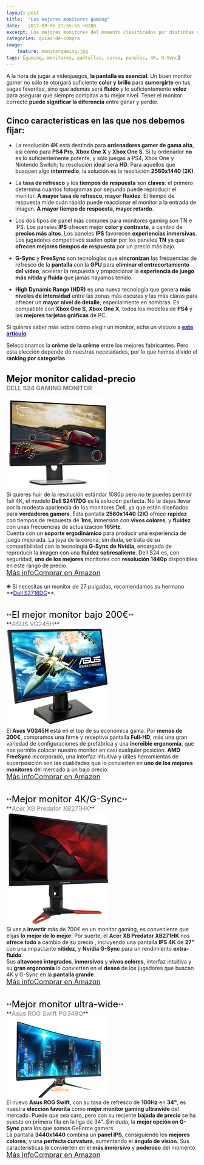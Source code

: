 ```yaml
---
layout: post
title:  "Los mejores monitores gaming"
date:   2017-09-06 21:55:55 +0200
excerpt: Los mejores monitores del momento clasificados por distintas necesidades gamer&#58; resolución, alta tasa de refresco, colores vibrantes, y las tecnologías más modernas.
categories: guias-de-compra
image:
    feature: monitorgaming.jpg
tags: [gaming, monitores, pantallas, curva, paneles, 4K, G-Sync]
---
```

<!--more-->
<!-- more -->
A la hora de jugar a videojuegos, **la pantalla es esencial**. Un buen monitor gamer no sólo te otorgará suficiente **color y brillo** para **sumergirte** en tus sagas favoritas, sino que además será **fluido** y lo suficientemente **veloz** para asegurar que siempre compitas a tu mejor nivel. Tener el monitor correcto **puede significar la diferencia** entre ganar y perder. 

## Cinco características en las que nos debemos fijar:

- La resolución **4K** está destinda para **ordenadores gamer de gama alta**, así como para **PS4 Pro**, **Xbox One X** y **Xbox One S**. Si tu ordenador **no** es lo suficientemente potente, y sólo juegas a PS4, Xbox One y Nintendo Switch; tu resolución ideal será **HD**. Para aquellos que busquen algo **intermedio**, la solución es la resolución **2560x1440 (2K)**. 


- La **tasa de refresco** y los **tiempos de respuesta** son **claves**: el primero determina cuántos fotogramas por segundo puede reproducir el monitor. **A mayor tasa de refresco, mayor fluidez**. El tiempo de respuesta mide cuán rápido puede reaccionar el monitor a la entrada de imagen. **A mayor tiempo de respuesta, mayor retardo**.

- Los dos tipos de panel más comunes para monitores gaming son TN e IPS.  Los paneles **IPS** ofrecen mejor **color y contraste**, a cambio de **precios más altos**. Los paneles **IPS** favorecen **experiencias inmersivas**. Los jugadores competitivos suelen optar por los paneles **TN** ya que **ofrecen mejores tiempos de respuesta** por un precio más bajo.

- **G-Sync** y **FreeSync** son tecnologías que **sincronizan** las frecuencias de refresco de la **pantalla** con la **GPU** para **eliminar el entrecortamiento del vídeo**, acelerar la respuesta y proporcionar la **experiencia de juego más nítida y fluida** que jamás hayamos tenido.


- **High Dynamic Range (HDR)** es una nueva tecnología que genera **más niveles de intensidad** entre las zonas más oscuras y las más claras para ofrecer un **mayor nivel de detalle**, especialmente en sombras. Es compatible con **Xbox One S**, **Xbox One X**, todos los modelos de **PS4** y las **mejores tarjetas gráficas** de PC.

Si quieres saber más sobre cómo elegir un monitor, echa un vistazo a **<a href="/guias-de-compra/como-elegir-que-monitor-comprar/"><font color="#1a0dab">este artículo</font></a>**.

Seleccionamos la **crème de la crème** entre los mejores fabricantes. Pero esta elección depende de nuestras necesidades, por lo que hemos divido el **ranking por categorías**. 
<br /><br />

<!--  MEJOR MONITOR CALIDAD-PRECCIO -->

**<font size="5" color="black">Mejor monitor calidad-precio</font>**<br />
**<font color="grey" size="3">DELL S24 GAMING MONITOR</font>**
<div id="container">
    <div id="floated"><img class="wrap" src="/images/pictures/dells2417dg.jpg"> 
</div>
    Si quieres huir de la resolución estándar 1080p pero no te puedes permitir full 4K, el modelo <b>Dell S2417DG</b> es la solución perfecta. No te dejes llevar por la modesta apariencia de los monitores Dell, ya que están diseñados para <b>verdaderos gamers</b>. Esta pantalla <b>2560x1440 (2K)</b> ofrece <b>rapidez</b> con tiempos de respuesta de <b> 1ms</b>, inmersión con <b>vivos colores</b>, y <b>fluidez</b> con unas frecuencias de actualización <b>165Hz</b>.
</div>Cuenta con un <b>soporte ergodinámico</b> para producir una experiencia de juego mejorada.  La joya de la corona, sin duda, se trata de su compatibilidad con la tecnología <b>G-Sync de Nvidia</b>, encargada de reproducir la imagen con una <b>fluidez sobresaliente</b>. Dell S24 es, con seguridad, <b>uno de los mejores</b> monitores con <b>resolución 1440p</b> disponibles en este rango de precio.
<br /><a href="/guias-de-compra/rewiew-S2417DG/" target="_blank" class="btn-infor"><font size="4">Más info</font></a><a href="http://amzn.to/2fw41eb" target="_blank" class="btn-ama"><font size="4">Comprar en Amazon</font></a>
<br />
<br />
<b>✳</b> Si necesitas un monitor de 27 pulgadas, recomendamos su hermano **<a href="http://amzn.to/2w3R3dT"><font color="#1a0dab">Dell S2716DG</font></a>**.
<br />
<br />
<br />
<!--- MEJOR MONITOR BAJO 200€ -->
**<font size="5" color="black">El mejor monitor bajo 200€</font>**<br />
**<font color="grey" size="3">ASUS VG245H</font>**
<div id="container">
    <div id="floated"><img class="wrap" src="/images/pictures/asusvg245h.jpg"> 
</div>
     El <b>Asus VG245H</b> está en el top de su económica gama. Por <b>menos de 200€</b>, compramos una firme y receptiva pantalla <b>Full-HD</b>, más una gran variedad de configuraciones de prefábrica y una <b>increible ergonomía</b>, que nos permite colocar nuestro monitor en casi cualquier posición. <b> AMD FreeSync</b> incorporado, una interfaz intuitiva y útiles herramientas de superposición son las cualidades que lo convierten en <b>uno de los mejores monitores</b> del mercado a un bajo precio.
</div>
<a href="http://amzn.to/2jFLuRj" target="_blank" class="btn-infor"><font size="4">Más info</font></a><a href="http://amzn.to/2jFLuRj" target="_blank" class="btn-ama"><font size="4">Comprar en Amazon</font></a>
<br />
<br />
<br />
<!--- MEJOR MONITOR 4K/G-SYNC -->
**<font size="5" color="black">Mejor monitor 4K/G-Sync</font>**<br />
**<font color="grey" size="3">Acer XB Predator XB271HK</font>**
<div id="container">
    <div id="floated"><img class="wrap" src="/images/pictures/acerXB271HK.jpg"> 
</div>
    Si vas a <b>invertir</b> más de 700€ en un monitor gaming, es conveniente que elijas <b>lo mejor de lo mejor</b>. Por suerte, el <b>Acer XB Predator XB271HK</b> nos <b>ofrece todo</b> a cambio de su precio , incluyendo una pantalla <b>IPS 4K</b> de <b>27"</b> con una impactante <b>nitidez</b>, y <b>Nvidia G-Sync</b> para un rendimiento <b>extra-fluido</b>.
</div> Sus <b>altavoces integrados</b>, <b>inmersivos</b> y <b>vivos colores</b>, interfaz intuitiva y  su <b>gran ergonomía</b> lo convierten en el <b>deseo</b> de los jugadores que buscan 4K y G-Sync en la <b>pantalla grande</b>.<br />
<a href="http://amzn.to/2f6KujO" target="_blank" class="btn-infor"><font size="4">Más info</font></a><a href="http://amzn.to/2f6KujO" target="_blank" class="btn-ama"><font size="4">Comprar en Amazon</font></a>
<br />
<br />
<br />
<!--- MEJOR MONITOR ULTRA-WIDE -->
**<font size="5" color="black">Mejor monitor ultra-wide</font>**<br />
**<font color="grey" size="3">Asus ROG Swift PG348Q</font>**
<div id="container">
    <div id="floated"><img class="wrap" src="/images/pictures/asusrogswiftPG348Q.jpg"> 
</div>
    El nuevo <b>Asus ROG Swift</b>, con su tasa de refresco de <b>100Hz</b> en <b>34"</b>, es nuestra <b>elección favorita</b> como <b>mejor monitor gaming ultrawide</b> del mercado. Puede que sea caro, pero con su reciente <b>bajada de precio</b> se ha puesto en primera fila en la liga de 34". Sin duda, la <b>mejor opción en G-Sync</b> para los que somos GeForce gamers.
</div>La pantalla <b>3440x1440</b> combina un <b>panel IPS</b>, consiguiendo los <b>mejores colores</b>; y una <b>perfecta curvatura</b>, aumentando el <b>ángulo de visión</b>. Sus características le convierten en el <b>más inmersivo</b> y <b>poderoso</b> del momento.<br />
<a href="http://amzn.to/2hdAHct" target="_blank" class="btn-infor"><font size="4">Más info</font></a><a href="http://amzn.to/2hdAHct" target="_blank" class="btn-ama"><font size="4">Comprar en Amazon</font></a>